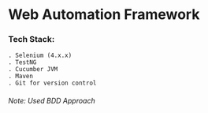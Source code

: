 # Web Automation Framework

### Tech Stack:
    . Selenium (4.x.x)
    . TestNG
    . Cucumber JVM
    . Maven
    . Git for version control
    

###### Note: Used BDD Approach